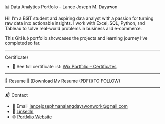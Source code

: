 📊 Data Analytics Portfolio – Lance Joseph M. Dayawon

Hi! I’m a BSIT student and aspiring data analyst with a passion for turning raw data into actionable insights. I work with Excel, SQL, Python, and Tableau to solve real-world problems in business and e-commerce.

This GitHub portfolio showcases the projects and learning journey I’ve completed so far.


---

Certificates
- 🔗 See full certificate list: [Wix Portfolio – Certificates]([https://yourportfolio.com/certificates](https://lancejosephmanalan.wixsite.com/myportfolio/certificates))

---

📄 Resume
📎 [Download My Resume (PDF)](TO FOLLOW)

---

📬 Contact
- 📧 Email: lancejosephmanalangdayawonwork@gmail.com  
- 🔗 [LinkedIn](https://www.linkedin.com/in/lance-joseph-dayawon-933a93357/) 
- 🌐 [Portfolio Website](https://lancejosephmanalan.wixsite.com/myportfolio)
